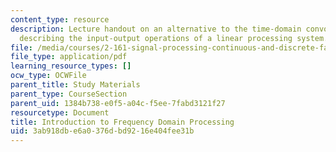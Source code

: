 ```yaml
---
content_type: resource
description: Lecture handout on an alternative to the time-domain convolution operations
  describing the input-output operations of a linear processing system.
file: /media/courses/2-161-signal-processing-continuous-and-discrete-fall-2008/3ab918dbe6a0376dbd9216e404fee31b_fourier.pdf
file_type: application/pdf
learning_resource_types: []
ocw_type: OCWFile
parent_title: Study Materials
parent_type: CourseSection
parent_uid: 1384b738-e0f5-a04c-f5ee-7fabd3121f27
resourcetype: Document
title: Introduction to Frequency Domain Processing
uid: 3ab918db-e6a0-376d-bd92-16e404fee31b
---
```

